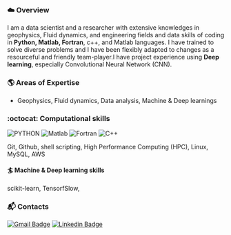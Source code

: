 ### :cloud: Overview 
I am a data scientist and a researcher with extensive knowledges in geophysics, Fluid dynamics, and engineering fields and data skills of coding in **Python, Matlab, Fortran**, c++, and Matlab languages. I have trained to solve diverse problems and I have been flexibly adapted to changes as a resourceful and friendly team-player.I have project experience using **Deep learning**, especially Convolutional Neural Network (CNN).

### :earth_americas: Areas of Expertise
 - Geophysics, Fluid dynamics, Data analysis, Machine & Deep learnings

### :octocat: Computational skills
![PYTHON](https://img.shields.io/badge/PYTHON-%E2%98%85%E2%98%85%E2%98%85%E2%98%85%E2%98%86-0696D7?style=plastic&logo=Python&logoColor=white) 
![Matlab](https://img.shields.io/badge/Matlab-%E2%98%85%E2%98%85%E2%98%86%E2%98%86%E2%98%86-0076A8?style=plastic&logo=mathworks&logoColor=white) 
![Fortran](https://img.shields.io/badge/Fortran-%E2%98%85%E2%98%85%E2%98%86%E2%98%86%E2%98%86-0095D5?style=plastic&logo=Fortran&logoColor=white)
![C++](https://img.shields.io/badge/c++-%E2%98%85%E2%98%85%E2%98%86%E2%98%86%E2%98%86-0095D5?style=plastic&logo=c++&logoColor=white)

Git, Github, shell scripting, High Performance Computing (HPC), Linux, MySQL, AWS
#### :surfer: Machine & Deep learning skills
scikit-learn, TensorfSlow, 

### :mailbox_with_mail: Contacts
[![Gmail Badge](https://img.shields.io/badge/Gmail-d14836?style=flat-square&logo=Gmail&logoColor=white&link=mailto:soyoun.son@gmail.com)](mailto:soyoun.son@gmail.com) 
[![Linkedin Badge](https://img.shields.io/badge/-LinkedIn-blue?style=flat-square&logo=Linkedin&logoColor=white&link=https://www.linkedin.com/in/soyounson)](https://www.linkedin.com/in/soyounson)



<!--
**soyounson/soyounson** is a ✨ _special_ ✨ repository because its `README.md` (this file) appears on your GitHub profile.



